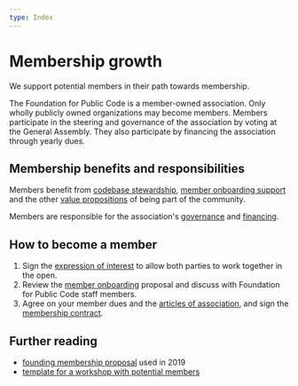 ```yaml
---
type: Index
---
```


# Membership growth

We support potential members in their path towards membership.

The Foundation for Public Code is a member-owned association. Only wholly publicly owned organizations may become members. Members participate in the steering and governance of the association by voting at the General Assembly. They also participate by financing the association through yearly dues.

## Membership benefits and responsibilities

Members benefit from [codebase stewardship](../codebase-stewardship/index.md), [member onboarding support](member-onboarding-support.md) and the other [value propositions](member-onboarding-support.md) of being part of the community.

Members are responsible for the association's [governance](../../organization/governance-model.md) and [financing](../../organization/financial-model.md).

## How to become a member

1) Sign the [expression of interest](expression-of-interest.md) to allow both parties to work together in the open.
2) Review the [member onboarding](member-onboarding-support.md) proposal and discuss with Foundation for Public Code staff members.
3) Agree on your member dues and the [articles of association](../../organization/articles-of-association.md), and sign the [membership contract](membership-contract.md).

## Further reading

* [founding membership proposal](founding-membership-proposal.md) used in 2019
* [template for a workshop with potential members](founding-membership-workshop.md)
